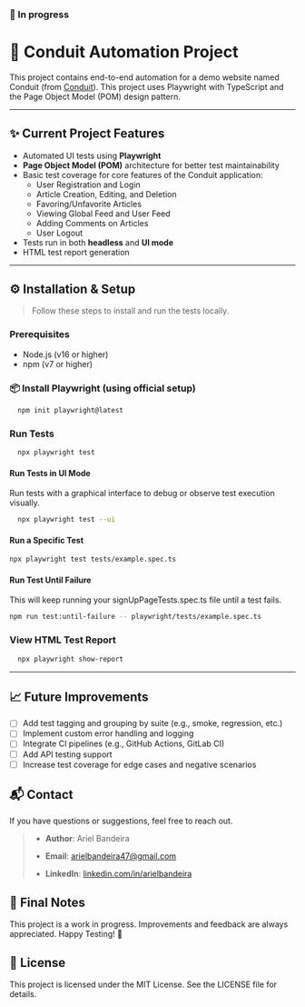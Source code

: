 ### 🚧 In progress

# 🚀 Conduit Automation Project
This project contains end-to-end automation for a demo website named Conduit (from [Conduit](https://conduit.bondaracademy.com/)).
This project uses Playwright with TypeScript and the Page Object Model (POM) design pattern.

---

## ✨ Current Project Features

- Automated UI tests using **Playwright**
- **Page Object Model (POM)** architecture for better test maintainability
- Basic test coverage for core features of the Conduit application:
    - User Registration and Login
    - Article Creation, Editing, and Deletion
    - Favoring/Unfavorite Articles
    - Viewing Global Feed and User Feed
    - Adding Comments on Articles
    - User Logout
- Tests run in both **headless** and **UI mode**
- HTML test report generation

---

## ⚙️ Installation & Setup

> Follow these steps to install and run the tests locally.

### Prerequisites
- Node.js (v16 or higher)
- npm (v7 or higher)

### 📦 Install Playwright (using official setup)

```bash
  npm init playwright@latest
```

### Run Tests
```bash
  npx playwright test
```
#### Run Tests in UI Mode
Run tests with a graphical interface to debug or observe test execution visually.
```bash
  npx playwright test --ui
```

#### Run a Specific Test
```bash
npx playwright test tests/example.spec.ts
```

#### Run Test Until Failure
This will keep running your signUpPageTests.spec.ts file until a test fails.  
```bash
npm run test:until-failure -- playwright/tests/example.spec.ts
```

### View HTML Test Report
```bash
  npx playwright show-report
```
---

## 📈 Future Improvements
- [ ] Add test tagging and grouping by suite (e.g., smoke, regression, etc.)
- [ ] Implement custom error handling and logging
- [ ] Integrate CI pipelines (e.g., GitHub Actions, GitLab CI)
- [ ] Add API testing support
- [ ] Increase test coverage for edge cases and negative scenarios

## 📬 Contact

If you have questions or suggestions, feel free to reach out.

> - **Author**: Ariel Bandeira
>
> - **Email**: arielbandeira47@gmail.com
>
> - **LinkedIn**: [linkedin.com/in/arielbandeira](https://www.linkedin.com/in/arielbandeira/)


## 📢 Final Notes
This project is a work in progress. Improvements and feedback are always appreciated. Happy Testing! 🚀

## 📝 License
This project is licensed under the MIT License. See the LICENSE file for details.